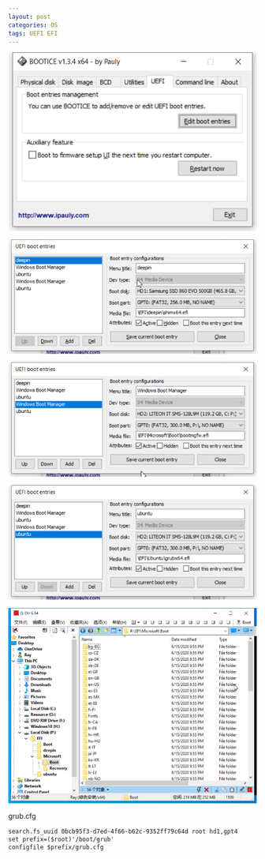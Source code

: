 ```yaml
---
layout: post
categories: OS
tags: UEFI EFI
---
```




![Bootice-UEFI](/images/Bootice-UEFI.png)

![Bootice-Deepin15.11](/images/Bootice-Deepin15.11.png)

![Bootice-Windows](/images/Bootice-Windows.png)

![Bootice-Ubuntu](/images/Bootice-Ubuntu.png)

![Q-Dir](/images/Q-Dir.png)

grub.cfg

```
search.fs_uuid 0bcb95f3-d7ed-4f66-b62c-9352ff79c64d root hd1,gpt4 
set prefix=($root)'/boot/grub'
configfile $prefix/grub.cfg
```

